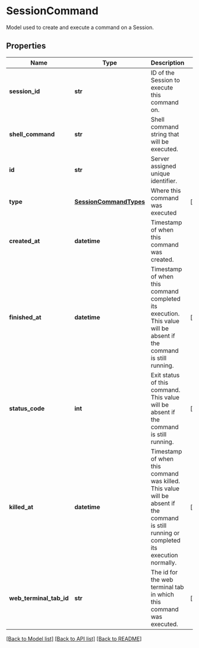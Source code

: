 # SessionCommand

Model used to create and execute a command on a Session.
## Properties
Name | Type | Description | Notes
------------ | ------------- | ------------- | -------------
**session_id** | **str** | ID of the Session to execute this command on. | 
**shell_command** | **str** | Shell command string that will be executed. | 
**id** | **str** | Server assigned unique identifier. | 
**type** | [**SessionCommandTypes**](SessionCommandTypes.md) | Where this command was executed | [optional] 
**created_at** | **datetime** | Timestamp of when this command was created. | 
**finished_at** | **datetime** |          Timestamp of when this command completed its execution.         This value will be absent if the command is still running.          | [optional] 
**status_code** | **int** |          Exit status of this command.         This value will be absent if the command is still running.          | [optional] 
**killed_at** | **datetime** |          Timestamp of when this command was killed.         This value will be absent if the command is still running or completed its execution normally.          | [optional] 
**web_terminal_tab_id** | **str** |          The id for the web terminal tab in which this         command was executed.          | [optional] 

[[Back to Model list]](../README.md#documentation-for-models) [[Back to API list]](../README.md#documentation-for-api-endpoints) [[Back to README]](../README.md)


